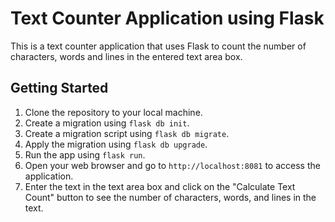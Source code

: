 # Text Counter Application using Flask

This is a text counter application that uses Flask to count the number of characters, words and lines in the entered text area box.

## Getting Started

1. Clone the repository to your local machine.
2. Create a migration using `flask db init`.
3. Create a migration script using `flask db migrate`.
4. Apply the migration using `flask db upgrade`.
5. Run the app using `flask run`.
6. Open your web browser and go to `http://localhost:8081` to access the application.
7. Enter the text in the text area box and click on the "Calculate Text Count" button to see the number of characters, words, and lines in the text.